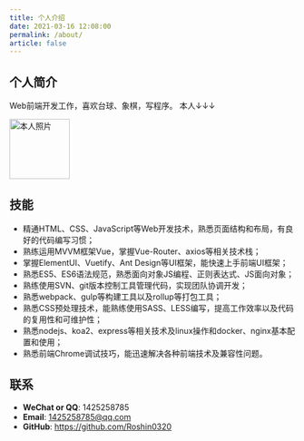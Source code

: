 ```yaml
---
title: 个人介绍
date: 2021-03-16 12:08:00
permalink: /about/
article: false
---
```


## 个人简介

Web前端开发工作，喜欢台球、象棋，写程序。 本人↓↓↓

<img src='https://cdn.jsdelivr.net/gh/Roshin0320/images/blog/avatar.jpg' alt='本人照片' style="width:106px;">

## 技能

- 精通HTML、CSS、JavaScript等Web开发技术，熟悉页面结构和布局，有良好的代码编写习惯；
- 熟练运用MVVM框架Vue，掌握Vue-Router、axios等相关技术栈；
- 掌握ElementUI、Vuetify、Ant Design等UI框架，能快速上手前端UI框架；
- 熟悉ES5、ES6语法规范，熟悉面向对象JS编程、正则表达式、JS面向对象；
- 熟练使用SVN、git版本控制工具管理代码，实现团队协调开发；
- 熟悉webpack、gulp等构建工具以及rollup等打包工具；
- 熟悉CSS预处理技术，能熟练使用SASS、LESS编写，提高工作效率以及代码的复用性和可维护性；
- 熟悉nodejs、koa2、express等相关技术及linux操作和docker、nginx基本配置和使用；
- 熟悉前端Chrome调试技巧，能迅速解决各种前端技术及兼容性问题。

## 联系

- **WeChat or QQ**: <a :href="qqUrl">1425258785</a><Badge text="不可撩" type="accent" />
- **Email**:  <a href="mailto:1425258785@qq.com">1425258785@qq.com</a>
- **GitHub**: <https://github.com/Roshin0320>

<script>
  export default {
    data(){
      return {
        qqUrl: 'tencent://message/?uin=1425258785&Site=&Menu=yes' 
      }
    },
    mounted(){
      const flag = navigator.userAgent.match(/(phone|pad|pod|iPhone|iPod|ios|iPad|Android|Mobile|BlackBerry|IEMobile|MQQBrowser|JUC|Fennec|wOSBrowser|BrowserNG|WebOS|Symbian|Windows Phone)/i);
      if(flag){
        this.qqUrl = 'mqqwpa://im/chat?chat_type=wpa&uin=1425258785&version=1&src_type=web&web_src=oicqzone.com'
      }
    }
  }
</script>

<!-- <style lang="stylus" scoped>
::v-deep
  .badge 
    background: $accentColor !important;
</style> -->